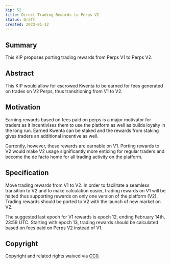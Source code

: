 ```yaml
---
kip: 52
title: Direct Trading Rewards to Perps V2
status: Draft
created: 2023-01-12
---
```


## Summary
This KIP proposes porting trading rewards from Perps V1 to Perps V2.

## Abstract
This KIP would allow for escrowed Kwenta to be earned for fees generated on trades on V2 Perps, thus transitioning from V1 to V2. 

## Motivation
Earning rewards based on fees paid on perps is a major motivator for traders as it incentivises them to use the platform as well as builds loyalty in the long run. Earned Kwenta can be staked and the rewards from staking gives traders an additional incentive as well. 

Currently, however, these rewards are earnable on V1. Porting rewards to V2 would make V2 usage significantly more enticing for regular traders and become the de facto home for all trading activity on the platform. 

## Specification
Move trading rewards from V1 to V2. In order to facilitate a seamless transition to V2 and to make calculation easier, trading rewards on V1 will be halted thus supporting rewards on only one version of the platform (V2). Trading rewards should be ported to V2 with the launch of new market on V2.

The suggested last epoch for V1 rewards is epoch 12, ending February 14th, 23:59 UTC. Starting with epoch 13, trading rewards should be calculated based on fees paid on Perps V2 instead of V1.

## Copyright
Copyright and related rights waived via [CC0](https://creativecommons.org/publicdomain/zero/1.0/).
